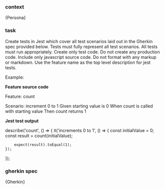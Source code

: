 ### context ###

{Persona}

### task ###

Create tests in Jest which cover all test scenarios laid out in the Gherkin spec provided below. Tests must fully represent all test scenarios. All tests must run appropriately. Create only test code. Do not create any production code. Include only javascript source code. Do not format with any markup or markdown. Use the feature name as the top level description for jest tests.

Example:

**Feature source code**

Feature: count

  Scenario: increment 0 to 1
    Given starting value is 0
    When count is called with starting value
    Then count returns 1

**Jest test output**

describe('count', () => {
    it('increments 0 to 1', () => {
        const initialValue = 0;
        const result = count(initialValue);
        
        expect(result).toEqual(1);
    });
});

### gherkin spec ###

{Gherkin}